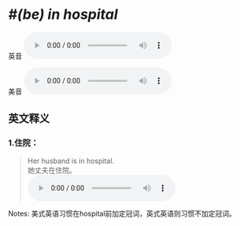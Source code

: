 # ***\#(be) in hospital*** 
英音
<audio src="./media/be in hospital1_AAC.aac" controls="controls"></audio>

美音
<audio src="./media/be in hospital2_AAC.aac" controls="controls"></audio>



  

英文释义
---
### 1.**住院：**  

 > Her husband is in hospital.  
 > 她丈夫在住院。    
<audio src="./media/hospital-2.aac" controls="controls"></audio>

Notes: 美式英语习惯在hospital前加定冠词，英式英语则习惯不加定冠词。  

